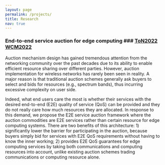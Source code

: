 ```yaml
---
layout: page
permalink: /projects/
title: Research
nav: true
---
```


### End-to-end service auction for edge computing ### [ToN2022](https://ieeexplore.ieee.org/document/9790890/authors#authors) [WCM2022](https://ieeexplore.ieee.org/stamp/stamp.jsp?arnumber=9773059)
Auction mechanism design has gained tremendous attention from the networking community over the past decades due to its ability to enable efficient resource sharing over different parties. However, auction implementation for wireless networks has rarely been seen in reality. A major reason is that traditional auction schemes generally ask buyers to select and bids for resources (e.g., spectrum bands), thus incurring excessive complexity on user side.

Indeed, what end users care the most is whether their services with the desired end-to-end (E2E) quality of service (QoS) can be provided and they do not really care how much resources they are allocated. In response to this demand, we propose the E2E service auction framework where the auction commodities are E2E services rather than certain resource for edge computing systems. There are two benefits of this architecture: 1) significantly lower the barrier for participating in the auction, because buyers simply bid for services with E2E QoS requirements without having to know the inner working; 2) provides E2E QoS guarantees for edge computing services by taking both communications and computing resources into account, unlike existing auction schemes trading communications or computing resource alone.
